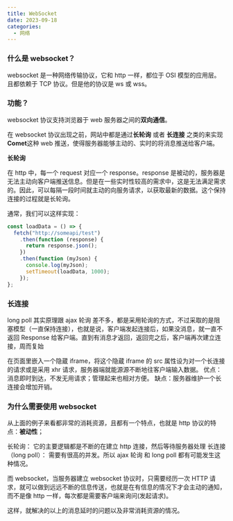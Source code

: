 ```yaml
---
title: WebSocket
date: 2023-09-18
categories:
  - 网络
---
```


### 什么是 websocket？

websocket 是一种网络传输协议，它和 http 一样，都位于 OSI 模型的应用层。且都依赖于 TCP 协议。但是他的协议是 ws 或 wss。

### 功能？

websocket 协议支持浏览器于 web 服务器之间的**双向通信**。

在 websocket 协议出现之前，网站中都是通过**长轮询** 或者 **长连接** 之类的来实现 **Comet**这种 web 推送，使得服务器能够主动的、实时的将消息推送给客户端。

**长轮询**

在 http 中，每一个 request 对应一个 response。response 是被动的，服务器是无法主动向客户端推送信息。但是在一些实时性较高的需求中，这是无法满足需求的。因此，可以每隔一段时间就主动的向服务请求，以获取最新的数据。这个保持连接的过程就是长轮询。

通常，我们可以这样实现：

```js
const loadData = () => {
  fetch("http://someapi/test")
    .then(function (response) {
      return response.json();
    })
    .then(function (myJson) {
      console.log(myJson);
      setTimeout(loadData, 1000);
    });
};
```

### 长连接

long poll 其实原理跟 ajax 轮询 差不多，都是采用轮询的方式，不过采取的是阻塞模型（一直保持连接），也就是说，客户端发起连接后，如果没消息，就一直不返回 Response 给客户端。直到有消息才返回，返回完之后，客户端再次建立连接，周而复始

在页面里嵌入一个隐蔵 iframe，将这个隐蔵 iframe 的 src 属性设为对一个长连接的请求或是采用 xhr 请求，服务器端就能源源不断地往客户端输入数据。
优点：消息即时到达，不发无用请求；管理起来也相对方便。
缺点：服务器维护一个长连接会增加开销。

### 为什么需要使用 websocket

从上面的例子来看都非常的消耗资源，且都有一个特点，也就是 http 协议的特点：**被动性**；

长轮询： 它的主要逻辑都是不断的在建立 http 连接，然后等待服务器处理
长连接（long poll）： 需要有很高的并发。所以 ajax 轮询 和 long poll 都有可能发生这种情况。

而 websocket，当服务器建立 websocket 协议时，只需要经历一次 HTTP 请求，就可以做到远远不断的信息传送，也就是在有信息的情况下才会主动的通知，而不是像 http 一样，每次都是需要客户端来询问(发起请求)。

这样，就解决的以上的消息延时的问题以及非常消耗资源的情况。
